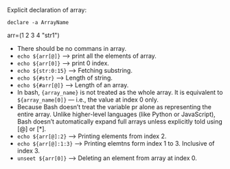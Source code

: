 Explicit declaration of array:

`declare -a ArrayName`

arr=(1 2 3 4 "str1") <br>

- There should be no commans in array.<br>
- `echo ${arr[@]}` --> print all the elements of array.<br>
- `echo ${arr[0]}` --> print 0 index.<br>
- `echo ${str:0:15}` --> Fetching substring.<br>
- `echo ${#str}` --> Length of string.
- `echo ${#arr[@]}` --> Length of an array.
- In bash, `{array_name}` is not treated as the whole array. It is equivalent to `${array_name[0]}` — i.e., the value at index 0 only.
- Because Bash doesn’t treat the variable pr alone as representing the entire array. Unlike higher-level languages (like Python or JavaScript), Bash doesn’t automatically expand full arrays unless explicitly told using [@] or [*].
- `echo ${arr[@]:2}` --> Printing elements from index 2.
- `echo ${arr[@]:1:3}` --> Printing elemtns form index 1 to 3. Inclusive of index 3.
- `unseet ${arr[0]}` --> Deleting an element from array at index 0.
